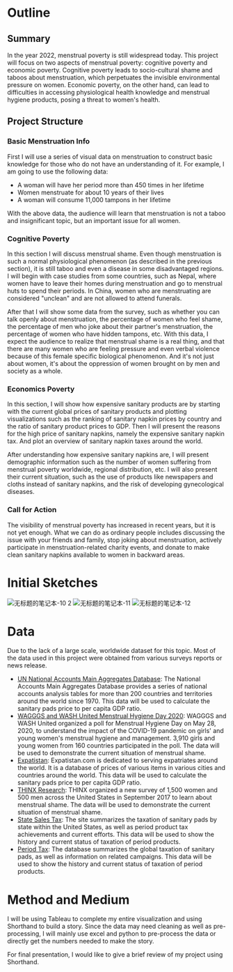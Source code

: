 # Outline
## Summary
In the year 2022, menstrual poverty is still widespread today. This project will focus on two aspects of menstrual poverty: cognitive poverty and economic poverty. Cognitive poverty leads to socio-cultural shame and taboos about menstruation, which perpetuates the invisible environmental pressure on women. Economic poverty, on the other hand, can lead to difficulties in accessing physiological health knowledge and menstrual hygiene products, posing a threat to women's health.

## Project Structure
### Basic Menstruation Info
First I will use a series of visual data on menstruation to construct basic knowledge for those who do not have an understanding of it. For example, I am going to use the following data:
- A woman will have her period more than 450 times in her lifetime
- Women menstruate for about 10 years of their lives
- A woman will consume 11,000 tampons in her lifetime

With the above data, the audience will learn that menstruation is not a taboo and insignificant topic, but an important issue for all women.

### Cognitive Poverty
In this section I will discuss menstrual shame. Even though menstruation is such a normal physiological phenomenon (as described in the previous section), it is still taboo and even a disease in some disadvantaged regions. 
I will begin with case studies from some countries, such as Nepal, where women have to leave their homes during menstruation and go to menstrual huts to spend their periods. In China, women who are menstruating are considered "unclean" and are not allowed to attend funerals.

After that I will show some data from the survey, such as whether you can talk openly about menstruation, the percentage of women who feel shame, the percentage of men who joke about their partner's menstruation, the percentage of women who have hidden tampons, etc. With this data, I expect the audience to realize that menstrual shame is a real thing, and that there are many women who are feeling pressure and even verbal violence because of this female specific biological phenomenon. And it's not just about women, it's about the oppression of women brought on by men and society as a whole.

### Economics Poverty
In this section, I will show how expensive sanitary products are by starting with the current global prices of sanitary products and plotting visualizations such as the ranking of sanitary napkin prices by country and the ratio of sanitary product prices to GDP. Then I will present the reasons for the high price of sanitary napkins, namely the expensive sanitary napkin tax. And plot an overview of sanitary napkin taxes around the world.

After understanding how expensive sanitary napkins are, I will present demographic information such as the number of women suffering from menstrual poverty worldwide, regional distribution, etc. I will also present their current situation, such as the use of products like newspapers and cloths instead of sanitary napkins, and the risk of developing gynecological diseases.

### Call for Action
The visibility of menstrual poverty has increased in recent years, but it is not yet enough. What we can do as ordinary people includes discussing the issue with your friends and family, stop joking about menstruation, actively participate in menstruation-related charity events, and donate to make clean sanitary napkins available to women in backward areas.

# Initial Sketches
![无标题的笔记本-10 2](https://user-images.githubusercontent.com/100179117/203644386-ff3892d0-6181-48b9-b97b-c6cc54b647cb.jpg)
![无标题的笔记本-11](https://user-images.githubusercontent.com/100179117/203637251-5713de0d-edb0-4daf-8cc9-c01fb0a86e8e.jpg)
![无标题的笔记本-12](https://user-images.githubusercontent.com/100179117/203637445-c5c3212b-58aa-4db4-8149-c4fa114fdc77.jpg)

# Data
Due to the lack of a large scale, worldwide dataset for this topic. Most of the data used in this project were obtained from various surveys reports or news release.
- [UN National Accounts Main Aggregates Database](https://unstats.un.org/unsd/snaama/Index): The National Accounts Main Aggregates Database provides a series of national accounts analysis tables for more than 200 countries and territories around the world since 1970. This data will be used to calculate the sanitary pads price to per capita GDP ratio.
- [WAGGGS and WASH United Menstrual Hygiene Day 2020](https://ureport.in/opinion/4258/): WAGGGS and WASH United organized a poll for Menstrual Hygiene Day on May 28, 2020, to understand the impact of the COVID-19 pandemic on girls' and young women's menstrual hygiene and management. 3,910 girls and young women from 160 countries participated in the poll. The data will be used to demonstrate the current situation of menstrual shame.
- [Expatistan](https://www.expatistan.com/): Expatistan.com is dedicated to serving expatriates around the world. It is a database of prices of various items in various cities and countries around the world. This data will be used to calculate the sanitary pads price to per capita GDP ratio.
- [THINX Research](https://www.thinx.com/?utm_source=pepperjam&utm_medium=paid%7Caffiliate&utm_campaign=thinx%7Call%7Cpro%7Cconversions%7Cna&utm_term=120661&clickId=4182385779&utm_content=8-11395): THINX organized a new survey of 1,500 women and 500 men across the United States in September 2017 to learn about menstrual shame. The data will be used to demonstrate the current situation of menstrual shame.
- [State Sales Tax](https://allianceforperiodsupplies.org/tampon-tax/): The site summarizes the taxation of sanitary pads by state within the United States, as well as period product tax achievements and current efforts. This data will be used to show the history and current status of taxation of period products.
- [Period Tax](https://periodtax.org/map.html): The database summarizes the global taxation of sanitary pads, as well as information on related campaigns. This data will be used to show the history and current status of taxation of period products.

# Method and Medium
I will be using Tableau to complete my entire visualization and using Shorthand to build a story. Since the data may need cleaning as well as pre-processing, I will mainly use excel and python to pre-process the data or directly get the numbers needed to make the story.

For final presentation, I would like to give a brief review of my project using Shorthand.
